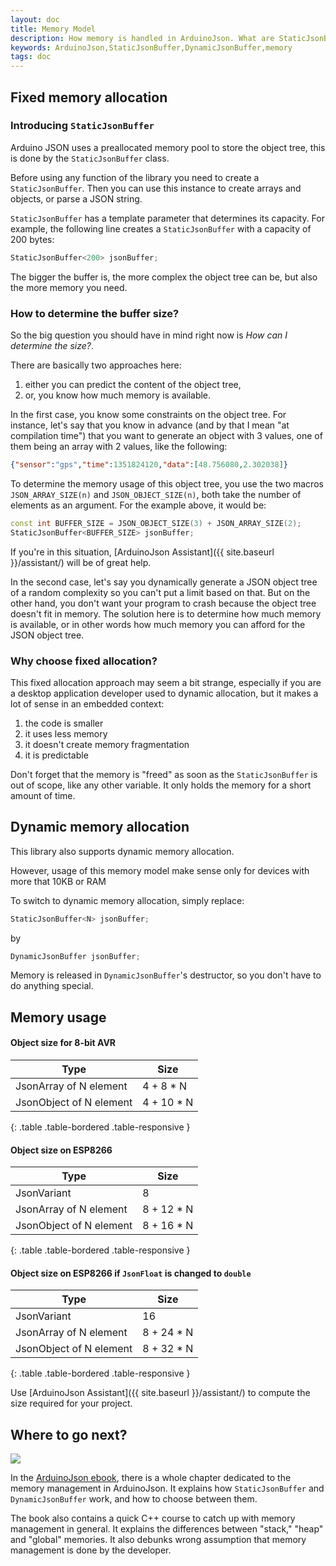```yaml
---
layout: doc
title: Memory Model
description: How memory is handled in ArduinoJson. What are StaticJsonBuffer and DynamicJsonBuffer.
keywords: ArduinoJson,StaticJsonBuffer,DynamicJsonBuffer,memory
tags: doc
---
```


## Fixed memory allocation

### Introducing `StaticJsonBuffer`

Arduino JSON uses a preallocated memory pool to store the object tree, this is done by the `StaticJsonBuffer` class.

Before using any function of the library you need to create a `StaticJsonBuffer`. Then you can use this instance to create arrays and objects, or parse a JSON string.

`StaticJsonBuffer` has a template parameter that determines its capacity. For example, the following line creates a `StaticJsonBuffer` with a capacity of 200 bytes:

```c++
StaticJsonBuffer<200> jsonBuffer;
```

The bigger the buffer is, the more complex the object tree can be, but also the more memory you need.

### How to determine the buffer size?

So the big question you should have in mind right now is *How can I determine the size?*.

There are basically two approaches here:

1. either you can predict the content of the object tree,
2. or, you know how much memory is available.

In the first case, you know some constraints on the object tree. For instance, let's say that you know in advance (and by that I mean "at compilation time") that you want to generate an object with 3 values, one of them being an array with 2 values, like the following:

```json
{"sensor":"gps","time":1351824120,"data":[48.756080,2.302038]}
```

To determine the memory usage of this object tree, you use the two macros `JSON_ARRAY_SIZE(n)` and `JSON_OBJECT_SIZE(n)`, both take the number of elements as an argument.
For the example above, it would be:

```c++
const int BUFFER_SIZE = JSON_OBJECT_SIZE(3) + JSON_ARRAY_SIZE(2);
StaticJsonBuffer<BUFFER_SIZE> jsonBuffer;
```

If you're in this situation, [ArduinoJson Assistant]({{ site.baseurl }}/assistant/) will be of great help.

In the second case, let's say you dynamically generate a JSON object tree of a random complexity so you can't put a limit based on that. But on the other hand, you don't want your program to crash because the object tree doesn't fit in memory.
The solution here is to determine how much memory is available, or in other words how much memory you can afford for the JSON object tree.

### Why choose fixed allocation?

This fixed allocation approach may seem a bit strange, especially if you are a desktop application developer used to dynamic allocation, but it makes a lot of sense in an embedded context:

1. the code is smaller
2. it uses less memory
3. it doesn't create memory fragmentation
4. it is predictable

Don't forget that the memory is "freed" as soon as the `StaticJsonBuffer` is out of scope, like any other variable. It only holds the memory for a short amount of time.

## Dynamic memory allocation

This library also supports dynamic memory allocation.

However, usage of this memory model make sense only for devices with more that 10KB or RAM

To switch to dynamic memory allocation, simply replace:

```c++
StaticJsonBuffer<N> jsonBuffer;
```

by

```c++
DynamicJsonBuffer jsonBuffer;
```

Memory is released in `DynamicJsonBuffer`'s destructor, so you don't have to do anything special.

## Memory usage

#### Object size for 8-bit AVR

| Type                    | Size       |
|-------------------------|------------|
| JsonArray of N element  | 4 + 8 * N  |
| JsonObject of N element | 4 + 10 * N |
{: .table .table-bordered .table-responsive }

#### Object size on ESP8266

| Type                    | Size       |
|-------------------------|------------|
| JsonVariant             | 8          |
| JsonArray of N element  | 8 + 12 * N |
| JsonObject of N element | 8 + 16 * N |
{: .table .table-bordered .table-responsive }

#### Object size on ESP8266 if `JsonFloat` is changed to `double`

| Type                    | Size       |
|-------------------------|------------|
| JsonVariant             | 16         |
| JsonArray of N element  | 8 + 24 * N |
| JsonObject of N element | 8 + 32 * N |
{: .table .table-bordered .table-responsive }

Use [ArduinoJson Assistant]({{ site.baseurl }}/assistant/) to compute the size required for your project.

## Where to go next?

<a href="https://ebook.benoitblanchon.fr/"><img src="https://ebook.benoitblanchon.fr/cover200.png" class="float-right"></a>

In the [ArduinoJson ebook](https://ebook.benoitblanchon.fr/), there is a whole chapter dedicated to the memory management in ArduinoJson. It explains how `StaticJsonBuffer` and `DynamicJsonBuffer` work, and how to choose between them.

The book also contains a quick C++ course to catch up with memory management in general. It explains the differences between "stack," "heap" and "global" memories.
It also debunks wrong assumption that memory management is done by the developer.
